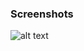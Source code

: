 ### Screenshots

![alt text](https://github.com/andreiseverin/WeaponMod-guns-backup/blob/main/Plugins/wpn_garand/M1%20Garand.png?raw=true)